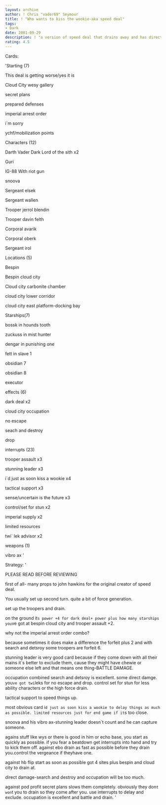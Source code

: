 ```yaml
---
layout: archive
author: ! Chris "vader69" Seymour
title: ! "Who wants to kiss the wookie-aka speed deal"
tags:
- Dark
date: 2001-09-29
description: ! "a version of speed deal that drains away and has direct damage."
rating: 4.5
---
```

Cards: 

'Starting (7)

This deal is getting worse/yes it is

Cloud City wesy gallery

secret plans

prepared defenses

imperial arrest order

i`m sorry

ychf/mobilization points


Characters (12)

Darth Vader Dark Lord of the sith x2

Guri

IG-88 With riot gun

snoova

Sergeant elsek

Sergeant wallen

Trooper jerrol blendin

Trooper davin felth

Corporal avarik

Corporal oberk

Sergeant irol


Locations (5)

Bespin

Bespin cloud city

Cloud city carbonite chamber

cloud city lower corridor

cloud city east platform-docking bay


Starships(7)

bossk in hounds tooth

zuckuss in mist hunter

dengar in punishing one

fett in slave 1

obsidian 7

obsidian 8

executor



effects (6)

dark deal x2

cloud city occupation

no escape

seach and destroy

drop


interrupts (23)

trooper assault x3

stunning leader x3

i`d just as soon kiss a wookie x4

tactical support x3

sense/uncertain is the future x3

control/set for stun x2

imperial supply x2

limited resources

twi` lek advisor x2


weapons (1)

vibro ax '

Strategy: '

PLEASE READ BEFORE REVIEWING


first of all- many props to john hawkins for the original creator  of speed deal.

You usually set up second turn. quite a bit of force generation.

set up the troopers and drain.


on the ground it`s power +4 for dark deal+ power plus how many starships you`ve got at bespin cloud city and trooper assault +2.


why not the imperial arrest order combo?

because sometimes it does make a difference the forfeit plus 2 and with search and detsroy some troopers are forfeit 6.


stunning leader is very good card because if they come down with all their mains it`s better to exclude them, cause they might have chewie or someone else left and that means one thing-BATTLE DAMAGE.


occupation combined search and detsroy is excellent. some direct damge. you`ve got twi`leks for no escape and drop. control set for stun for less ability characters or the high force drain.

tactical support to speed things up.


most obvious card i`d just as soon kiss a wookie to delay things as much as possible. limited resources just for end game if it`s too close.

snoova and his vibro ax-stunning leader doesn`t count and he can capture someone.


agains stuff like wys or there is good in him or echo base, you start as quickly as possible. if you fear a beatdown get interrupts into hand and try to kick them off. against ebo drain as fast as possible before they drain you.control the vergeance if theyhave one.


against hb flip start as soon as possible got 4 sites plus bespin and cloud city to drain at.

direct damage-search and destroy and occupation will be too much.


against pod profit secret plans slows them completely. obviously they don`t won`t you to drain so they come after you. use interrupts to delay and exclude. occupation is excellent and battle and drain. '